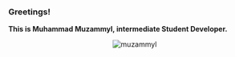 ### Greetings!

**This is Muhammad Muzammyl, intermediate Student Developer.**


<p align="center"> <img src="https://github-readme-stats.vercel.app/api?username=muzammyl&include_all_commits=true&show_icons=true" alt="muzammyl" />